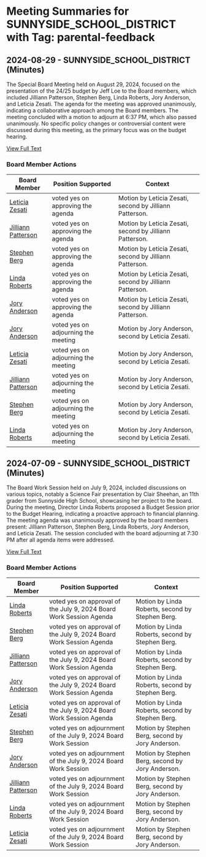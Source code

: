 # Meeting Summaries for SUNNYSIDE_SCHOOL_DISTRICT with Tag: parental-feedback

## 2024-08-29 - SUNNYSIDE_SCHOOL_DISTRICT (Minutes)

The Special Board Meeting held on August 29, 2024, focused on the presentation of the 24/25 budget by Jeff Loe to the Board members, which included Jilliann Patterson, Stephen Berg, Linda Roberts, Jory Anderson, and Leticia Zesati. The agenda for the meeting was approved unanimously, indicating a collaborative approach among the Board members. The meeting concluded with a motion to adjourn at 6:37 PM, which also passed unanimously. No specific policy changes or controversial content were discussed during this meeting, as the primary focus was on the budget hearing.

[View Full Text](https://raw.githubusercontent.com/VoronoiPerspectives/WashingtonStateSchoolBoardExplorer/refs/heads/main/data/countries/usa/states/wa/counties/yakima/school_boards/sunnyside_school_district/2024/2024-08-29-minutes.txt)

### Board Member Actions

| Board Member | Position Supported | Context |
|--------------|--------------------|---------|
| [Leticia Zesati](board_member_355.md) | voted yes on approving the agenda | Motion by Leticia Zesati, second by Jilliann Patterson. |
| [Jilliann Patterson](board_member_357.md) | voted yes on approving the agenda | Motion by Leticia Zesati, second by Jilliann Patterson. |
| [Stephen Berg](board_member_359.md) | voted yes on approving the agenda | Motion by Leticia Zesati, second by Jilliann Patterson. |
| [Linda Roberts](board_member_356.md) | voted yes on approving the agenda | Motion by Leticia Zesati, second by Jilliann Patterson. |
| [Jory Anderson](board_member_358.md) | voted yes on approving the agenda | Motion by Leticia Zesati, second by Jilliann Patterson. |
| [Jory Anderson](board_member_358.md) | voted yes on adjourning the meeting | Motion by Jory Anderson, second by Leticia Zesati. |
| [Leticia Zesati](board_member_355.md) | voted yes on adjourning the meeting | Motion by Jory Anderson, second by Leticia Zesati. |
| [Jilliann Patterson](board_member_357.md) | voted yes on adjourning the meeting | Motion by Jory Anderson, second by Leticia Zesati. |
| [Stephen Berg](board_member_359.md) | voted yes on adjourning the meeting | Motion by Jory Anderson, second by Leticia Zesati. |
| [Linda Roberts](board_member_356.md) | voted yes on adjourning the meeting | Motion by Jory Anderson, second by Leticia Zesati. |

## 2024-07-09 - SUNNYSIDE_SCHOOL_DISTRICT (Minutes)

The Board Work Session held on July 9, 2024, included discussions on various topics, notably a Science Fair presentation by Clair Sheehan, an 11th grader from Sunnyside High School, showcasing her project to the board. During the meeting, Director Linda Roberts proposed a Budget Session prior to the Budget Hearing, indicating a proactive approach to financial planning. The meeting agenda was unanimously approved by the board members present: Jilliann Patterson, Stephen Berg, Linda Roberts, Jory Anderson, and Leticia Zesati. The session concluded with the board adjourning at 7:30 PM after all agenda items were addressed.

[View Full Text](https://raw.githubusercontent.com/VoronoiPerspectives/WashingtonStateSchoolBoardExplorer/refs/heads/main/data/countries/usa/states/wa/counties/yakima/school_boards/sunnyside_school_district/2024/2024-07-09-minutes.txt)

### Board Member Actions

| Board Member | Position Supported | Context |
|--------------|--------------------|---------|
| [Linda Roberts](board_member_356.md) | voted yes on approval of the July 9, 2024 Board Work Session Agenda | Motion by Linda Roberts, second by Stephen Berg. |
| [Stephen Berg](board_member_359.md) | voted yes on approval of the July 9, 2024 Board Work Session Agenda | Motion by Linda Roberts, second by Stephen Berg. |
| [Jilliann Patterson](board_member_357.md) | voted yes on approval of the July 9, 2024 Board Work Session Agenda | Motion by Linda Roberts, second by Stephen Berg. |
| [Jory Anderson](board_member_358.md) | voted yes on approval of the July 9, 2024 Board Work Session Agenda | Motion by Linda Roberts, second by Stephen Berg. |
| [Leticia Zesati](board_member_355.md) | voted yes on approval of the July 9, 2024 Board Work Session Agenda | Motion by Linda Roberts, second by Stephen Berg. |
| [Stephen Berg](board_member_359.md) | voted yes on adjournment of the July 9, 2024 Board Work Session | Motion by Stephen Berg, second by Jory Anderson. |
| [Jory Anderson](board_member_358.md) | voted yes on adjournment of the July 9, 2024 Board Work Session | Motion by Stephen Berg, second by Jory Anderson. |
| [Jilliann Patterson](board_member_357.md) | voted yes on adjournment of the July 9, 2024 Board Work Session | Motion by Stephen Berg, second by Jory Anderson. |
| [Linda Roberts](board_member_356.md) | voted yes on adjournment of the July 9, 2024 Board Work Session | Motion by Stephen Berg, second by Jory Anderson. |
| [Leticia Zesati](board_member_355.md) | voted yes on adjournment of the July 9, 2024 Board Work Session | Motion by Stephen Berg, second by Jory Anderson. |

